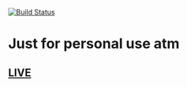 [![Build Status](https://travis-ci.org/dakom/child-support.svg?branch=master)](https://travis-ci.org/dakom/child-support)

# Just for personal use atm


## [LIVE](https://dakom.github.io/child-support)
